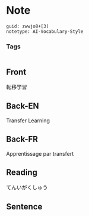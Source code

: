 # Note
```
guid: zwwjo8+[3(
notetype: AI-Vocabulary-Style
```

### Tags
```
```

## Front
転移学習

## Back-EN
Transfer Learning

## Back-FR
Apprentissage par transfert

## Reading
てんいがくしゅう

## Sentence

